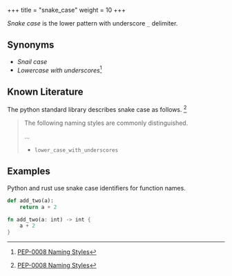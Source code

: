 +++
title = "snake_case"
weight = 10
+++

_Snake case_ is the lower pattern with underscore `_` delimiter.

## Synonyms

- _Snail case_
- _Lowercase with underscores_[^1]

## Known Literature

The python standard library describes snake case as follows. [^1]

> The following naming styles are commonly distinguished.
>
> ...
>
> * `lower_case_with_underscores`

[^1]: [PEP-0008 Naming Styles](https://peps.python.org/pep-0008/#descriptive-naming-styles)

## Examples

Python and rust use snake case identifiers for function names.

```python
def add_two(a):
    return a + 2
```

```rust
fn add_two(a: int) -> int {
    a + 2
}
```
